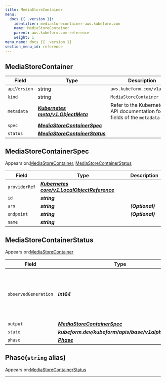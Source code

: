 ```yaml
---
title: MediaStoreContainer
menu:
  docs_{{ .version }}:
    identifier: mediastorecontainer-aws.kubeform.com
    name: MediaStoreContainer
    parent: aws.kubeform.com-reference
    weight: 1
menu_name: docs_{{ .version }}
section_menu_id: reference
---
```


## MediaStoreContainer
| Field | Type | Description |
| ------ | ----- | ----------- |
| `apiVersion` | string | `aws.kubeform.com/v1alpha1` |
|    `kind` | string | `MediaStoreContainer` |
| `metadata` | ***[Kubernetes meta/v1.ObjectMeta](https://kubernetes.io/docs/reference/generated/kubernetes-api/v1.13/#objectmeta-v1-meta)***|Refer to the Kubernetes API documentation for the fields of the `metadata` field.|
| `spec` | ***[MediaStoreContainerSpec](#mediastorecontainerspec)***||
| `status` | ***[MediaStoreContainerStatus](#mediastorecontainerstatus)***||
## MediaStoreContainerSpec

Appears on:[MediaStoreContainer](#mediastorecontainer), [MediaStoreContainerStatus](#mediastorecontainerstatus)

| Field | Type | Description |
| ------ | ----- | ----------- |
| `providerRef` | ***[Kubernetes core/v1.LocalObjectReference](https://kubernetes.io/docs/reference/generated/kubernetes-api/v1.13/#localobjectreference-v1-core)***||
| `id` | ***string***||
| `arn` | ***string***| ***(Optional)*** |
| `endpoint` | ***string***| ***(Optional)*** |
| `name` | ***string***||
## MediaStoreContainerStatus

Appears on:[MediaStoreContainer](#mediastorecontainer)

| Field | Type | Description |
| ------ | ----- | ----------- |
| `observedGeneration` | ***int64***| ***(Optional)*** Resource generation, which is updated on mutation by the API Server.|
| `output` | ***[MediaStoreContainerSpec](#mediastorecontainerspec)***| ***(Optional)*** |
| `state` | ***kubeform.dev/kubeform/apis/base/v1alpha1.State***| ***(Optional)*** |
| `phase` | ***[Phase](#phase)***| ***(Optional)*** |
## Phase(`string` alias)

Appears on:[MediaStoreContainerStatus](#mediastorecontainerstatus)

---
